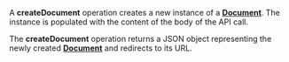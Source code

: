 A **createDocument** operation creates a new instance of a [**Document**](#tag/documents). The instance is populated with the content of the body of the API call.

The **createDocument** operation returns a JSON object representing the newly created [**Document**](#tag/documents) and redirects to its URL.

